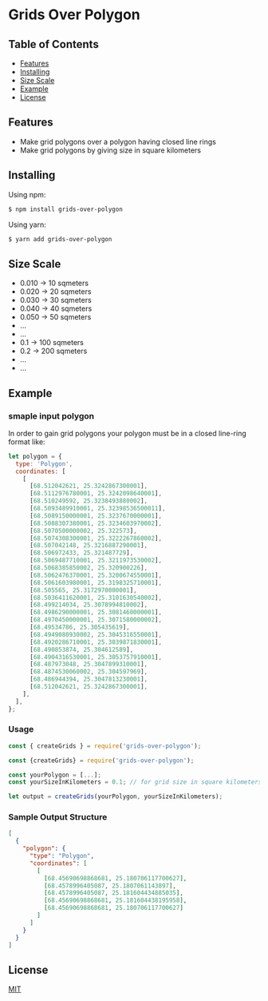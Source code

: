 # Grids Over Polygon

## Table of Contents

- [Features](#features)
- [Installing](#installing)
- [Size Scale](#size-scale)
- [Example](#example)
- [License](#license)

## Features

- Make grid polygons over a polygon having closed line rings
- Make grid polygons by giving size in square kilometers

## Installing

Using npm:

```bash
$ npm install grids-over-polygon
```

Using yarn:

```bash
$ yarn add grids-over-polygon
```

## Size Scale

- 0.010 -> 10 sqmeters
- 0.020 -> 20 sqmeters
- 0.030 -> 30 sqmeters
- 0.040 -> 40 sqmeters
- 0.050 -> 50 sqmeters
- ...
- ...
- 0.1 -> 100 sqmeters
- 0.2 -> 200 sqmeters
- ...
- ...

## Example

### smaple input polygon

In order to gain grid polygons your polygon must be in a closed line-ring format like:

```js
let polygon = {
  type: 'Polygon',
  coordinates: [
    [
      [68.512042621, 25.3242867300001],
      [68.5112976780001, 25.3242098640001],
      [68.510249592, 25.3238493880002],
      [68.5093489910001, 25.32398536500011],
      [68.5089150000001, 25.3237670000001],
      [68.5088307380001, 25.3234603970002],
      [68.5070500000002, 25.322573],
      [68.5074308300001, 25.3222267860002],
      [68.507042148, 25.3216887290001],
      [68.506972433, 25.321487729],
      [68.5069487710001, 25.3211973530002],
      [68.5068385850002, 25.320900226],
      [68.5062476370001, 25.3200674550001],
      [68.5061603980001, 25.3198325710001],
      [68.505565, 25.3172970000001],
      [68.5036411620001, 25.3101630540002],
      [68.499214034, 25.3078994810002],
      [68.4986290000001, 25.3081460000001],
      [68.4970450000001, 25.3071580000002],
      [68.49534786, 25.305435619],
      [68.4949080930002, 25.3045316550001],
      [68.4920286710001, 25.3039871830001],
      [68.490853874, 25.304612589],
      [68.4904316530001, 25.3053757910001],
      [68.487973048, 25.3047899310001],
      [68.4874530060002, 25.304597969],
      [68.486944394, 25.3047813230001],
      [68.512042621, 25.3242867300001],
    ],
  ],
};
```

### Usage

```js
const { createGrids } = require('grids-over-polygon');
```

```js
const {createGrids} = require('grids-over-polygon');

const yourPolygon = [...];
const yourSizeInKilometers = 0.1; // for grid size in square kilometers/meters

let output = createGrids(yourPolygon, yourSizeInKilometers);
```

### Sample Output Structure

```json
[
  {
    "polygon": {
      "type": "Polygon",
      "coordinates": [
        [
          [68.45690698868681, 25.180706117700627],
          [68.4578996405087, 25.1807061143897],
          [68.4578996405087, 25.181604434885035],
          [68.45690698868681, 25.181604438195958],
          [68.45690698868681, 25.180706117700627]
        ]
      ]
    }
  }
]
```

## License

[MIT](LICENSE)
